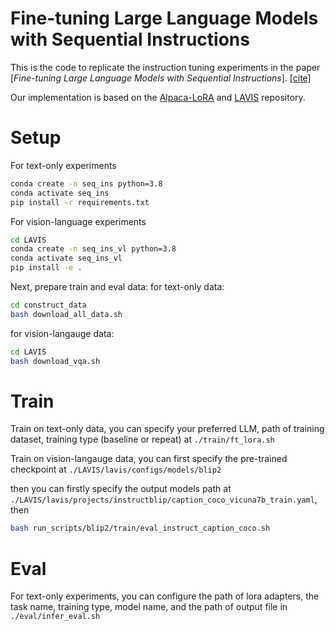 # Fine-tuning Large Language Models with Sequential Instructions

This is the code to replicate the instruction tuning experiments in the paper [*Fine-tuning Large Language Models with Sequential Instructions*]. [[cite]](#citation)

Our implementation is based on the [Alpaca-LoRA](https://github.com/tloen/alpaca-lora) and [LAVIS](https://github.com/salesforce/LAVIS/tree/main) repository.

# Setup

For text-only experiments 
```bash
conda create -n seq_ins python=3.8
conda activate seq_ins
pip install -r requirements.txt
```

For vision-language experiments
```bash
cd LAVIS
conda create -n seq_ins_vl python=3.8
conda activate seq_ins_vl
pip install -e .
```

Next, prepare train and eval data:
for text-only data:
```bash
cd construct_data
bash download_all_data.sh
```
for vision-langauge data:
```bash
cd LAVIS
bash download_vqa.sh
```

# Train
Train on text-only data, you can specify your preferred LLM, path of training dataset, training type (baseline or repeat) at `./train/ft_lora.sh`

Train on vision-langauge data, you can first specify the pre-trained checkpoint at `./LAVIS/lavis/configs/models/blip2`

then you can firstly specify the output models path at `./LAVIS/lavis/projects/instructblip/caption_coco_vicuna7b_train.yaml`, then 
```bash
bash run_scripts/blip2/train/eval_instruct_caption_coco.sh
```
# Eval
For text-only experiments, you can configure the path of lora adapters, the task name, training type, model name, and the path of output file in `./eval/infer_eval.sh`





